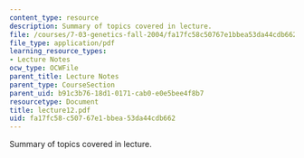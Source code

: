 ```yaml
---
content_type: resource
description: Summary of topics covered in lecture.
file: /courses/7-03-genetics-fall-2004/fa17fc58c50767e1bbea53da44cdb662_lecture12.pdf
file_type: application/pdf
learning_resource_types:
- Lecture Notes
ocw_type: OCWFile
parent_title: Lecture Notes
parent_type: CourseSection
parent_uid: b91c3b76-18d1-0171-cab0-e0e5bee4f8b7
resourcetype: Document
title: lecture12.pdf
uid: fa17fc58-c507-67e1-bbea-53da44cdb662
---
```

Summary of topics covered in lecture.

